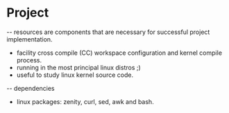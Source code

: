 
# Project 

-- resources are components that are necessary for successful project implementation.
 
* facility cross compile (CC) workspace configuration and kernel compile process.
* running in the most principal linux distros ;)
* useful to study linux kernel source code.

-- dependencies

* linux packages: zenity, curl, sed, awk and bash.
